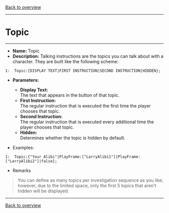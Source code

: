 [Back to overview](index.md)

---
# Topic
---
- **Name:** Topic
- **Description:** Talking instructions are the topics you can talk about with a character. They are built like the following scheme:
```
1:  Topic:{DISPLAY TEXT|FIRST INSTRUCTION|SECOND INSTRUCTION|HIDDEN};
```
- **Parameters:**
  - **Display Text:**  
    The text that appears in the button of that topic.
  - **First Instruction:**  
    The regular instruction that is executed the first time the player chooses that topic.
  - **Second Instruction:**  
    The regular instruction that is executed every additional time the player chooses that topic.
  - **Hidden:**  
    Determines whether the topic is hidden by default.

- Examples:
```
1:  Topic:{"Your Alibi"|PlayFrame:["LarryAlibi1"]|PlayFrame:["LarryAlibi2"]|false};
```

- Remarks
> You can define as many topics per investigation sequence as you like; however, due to the limited space, only the first 5 topics that aren't hidden will be displayed.

---
[Back to overview](index.md)